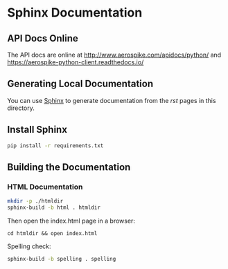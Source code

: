 # Sphinx Documentation

## API Docs Online

The API docs are online at http://www.aerospike.com/apidocs/python/
and https://aerospike-python-client.readthedocs.io/

## Generating Local Documentation

You can use [Sphinx](http://sphinx-doc.org/index.html) to generate
documentation from the _rst_ pages in this directory.

## Install Sphinx

```bash
pip install -r requirements.txt
```

## Building the Documentation

### HTML Documentation

```bash
mkdir -p ./htmldir
sphinx-build -b html . htmldir
```

Then open the index.html page in a browser:
```
cd htmldir && open index.html
```

Spelling check:
```bash
sphinx-build -b spelling . spelling
```

